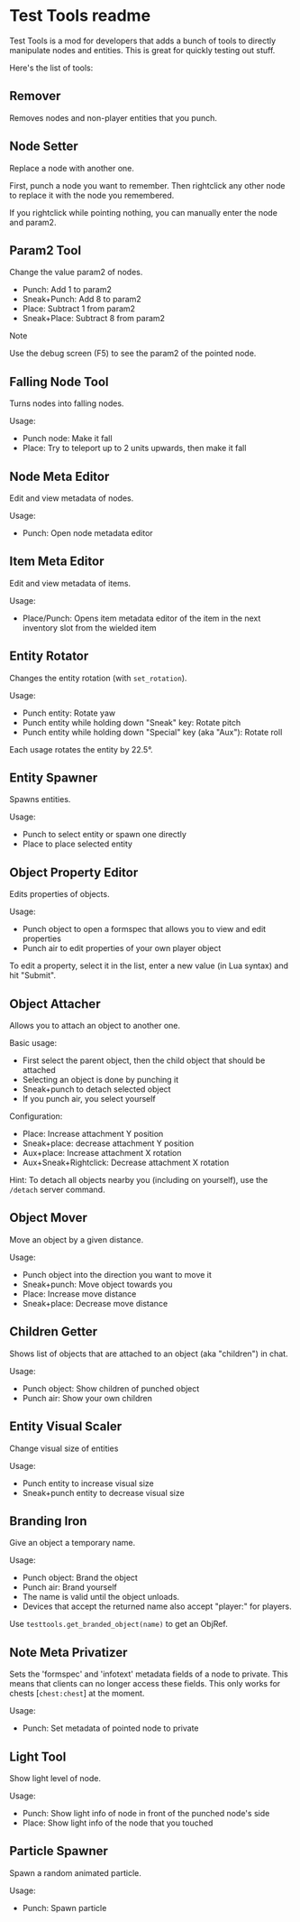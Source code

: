 # Test Tools readme

Test Tools is a mod for developers that adds a bunch of tools to directly manipulate nodes and entities. This is great for quickly testing out stuff.

Here's the list of tools:

## Remover

Removes nodes and non-player entities that you punch.

## Node Setter

Replace a node with another one.

First, punch a node you want to remember.
Then rightclick any other node to replace it with the node you remembered.

If you rightclick while pointing nothing, you can manually enter the node and param2.

## Param2 Tool

Change the value param2 of nodes.

* Punch: Add 1 to param2
* Sneak+Punch: Add 8 to param2
* Place: Subtract 1 from param2
* Sneak+Place: Subtract 8 from param2

> [!NOTE]
> Use the debug screen (F5) to see the param2 of the pointed node.

## Falling Node Tool

Turns nodes into falling nodes.

Usage:

* Punch node: Make it fall
* Place: Try to teleport up to 2 units upwards, then make it fall

## Node Meta Editor

Edit and view metadata of nodes.

Usage:

* Punch: Open node metadata editor

## Item Meta Editor

Edit and view metadata of items.

Usage:

* Place/Punch: Opens item metadata editor of the item in the next
  inventory slot from the wielded item

## Entity Rotator

Changes the entity rotation (with `set_rotation`).

Usage:

* Punch entity: Rotate yaw
* Punch entity while holding down "Sneak" key: Rotate pitch
* Punch entity while holding down "Special" key (aka "Aux"): Rotate roll

Each usage rotates the entity by 22.5°.

## Entity Spawner

Spawns entities.

Usage:

* Punch to select entity or spawn one directly
* Place to place selected entity

## Object Property Editor

Edits properties of objects.

Usage:

* Punch object to open a formspec that allows you to view and edit properties
* Punch air to edit properties of your own player object

To edit a property, select it in the list, enter a new value (in Lua syntax)
and hit "Submit".

## Object Attacher

Allows you to attach an object to another one.

Basic usage:
* First select the parent object, then the child object that should be attached
* Selecting an object is done by punching it
* Sneak+punch to detach selected object
* If you punch air, you select yourself

Configuration:
* Place: Increase attachment Y position
* Sneak+place: decrease attachment Y position
* Aux+place: Increase attachment X rotation
* Aux+Sneak+Rightclick: Decrease attachment X rotation

Hint: To detach all objects nearby you (including on yourself), use the
`/detach` server command.

## Object Mover

Move an object by a given distance.

Usage:
* Punch object into the direction you want to move it
* Sneak+punch: Move object towards you
* Place: Increase move distance
* Sneak+place: Decrease move distance

## Children Getter

Shows list of objects that are attached to an object (aka "children") in chat.

Usage:
* Punch object: Show children of punched object
* Punch air: Show your own children

## Entity Visual Scaler

Change visual size of entities

Usage:

* Punch entity to increase visual size
* Sneak+punch entity to decrease visual size

## Branding Iron

Give an object a temporary name.

Usage:
* Punch object: Brand the object
* Punch air: Brand yourself
* The name is valid until the object unloads.
* Devices that accept the returned name also accept "player:<playername>" for players.

Use `testtools.get_branded_object(name)` to get an ObjRef.

## Note Meta Privatizer

Sets the 'formspec' and 'infotext' metadata fields of a node
to private. This means that clients can no longer access these
fields.
This only works for chests [`chest:chest`] at the moment.

Usage:
* Punch: Set metadata of pointed node to private

## Light Tool

Show light level of node.

Usage:
* Punch: Show light info of node in front of the punched node's side
* Place: Show light info of the node that you touched

## Particle Spawner

Spawn a random animated particle.

Usage:
* Punch: Spawn particle
